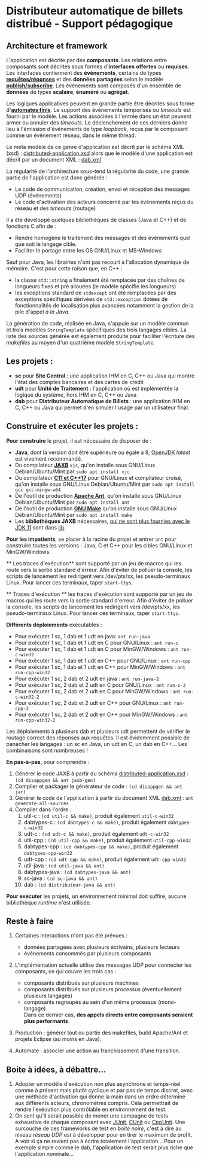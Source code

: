 # Distributeur automatique de billets distribué - Support pédagogique

## Architecture et framework

L'application est décrite par des **composants**. Les relations entre composants sont décrites sous formes d'**interfaces** **offertes** ou **requises**. Les interfaces contiennent des **événements**, certains de types **[requêtes/réponses](https://en.wikipedia.org/wiki/Request%E2%80%93response)** et des **données partagées** selon le modèle **[publish/subscribe](https://fr.wikipedia.org/wiki/Publish-subscribe)**. Les événements sont composés d'un ensemble de **données** de types **scalaire**, **énuméré** ou **agrégat**.

Les logiques applicatives peuvent en grande partie être décrites sous forme d'**[automates finis](https://fr.wikipedia.org/wiki/Automate_fini)**. Le support des événements temporisés ou *timeouts* est fourni par le modèle. Les actions associées à l'entrée dans un état peuvent armer ou annuler des *timeouts*. Le déclenchement de ces derniers donne lieu à l'émission d'événements de type *loopback*, reçus par le composant comme un événement réseau, dans le même thread.

Le méta modèle de ce genre d'application est décrit par le schéma XML (xsd) : [distributed-application.xsd](distributed-application.xsd) alors que le modèle d'une application est décrit par un document XML : [dab.xml](dab.xml)

La régularité de l'architecture sous-tend la régularité du code, une grande partie de l'application est donc générée :
- Le code de communication, création, envoi et réception des messages UDP (événements)
- Le code d'activation des acteurs concerné par les événements reçus du réseau et des *timeouts* (routage)

Il a été développé quelques bibliothèques de classes (Java et C++) et de fonctions C afin de :
- Rendre homogène le traitement des messages et des événements quel que soit le langage cible.
- Faciliter le portage entre les OS GNU/Linux et MS-Windows

Sauf pour Java, les librairies n'ont pas recourt à l'allocation dynamique de mémoire. C'est pour cette raison que, en C++ :
- la classe `std::string` a finalement été remplacée par des chaînes de longueurs fixes et pré allouées (le modèle spécifie les longueurs)
- les exceptions standard de `stdexcept` ont été remplacées par des exceptions spécifiques dérivées de `std::exception` dotées de fonctionnalités de localisation plus avancées notamment la gestion de la pile d'appel *à la Java*.

La génération de code, réalisée en Java, s'appuie sur un modèle commun et trois modèles `StringTemplate` spécifiques des trois langages cibles. La liste des sources générée est également produite pour faciliter l'écriture des *makefiles* au moyen d'un quatrième modèle `StringTemplate`.

## Les projets :

- **sc** pour **Site Central** : une application IHM en C, C++ ou Java qui montre l'état des comptes bancaires et des cartes de crédit
- **udt** pour **Unité de Traitement** : l'application où est implémentée la logique du système, hors IHM en C, C++ ou Java
- **dab** pour **Distributeur Automatique de Billets** : une application IHM en C, C++ ou Java qui permet d'en simuler l'usage par un utilisateur final.

## Construire et exécuter les projets :

**Pour construire** le projet, il est nécessaire de disposer de :
- **Java**, dont la version doit être supérieure ou égale à 8, [OpenJDK](https://adoptopenjdk.net/) *latest* est vivement recommandé.
- Du compilateur **[JAXB](https://javaee.github.io/jaxb-v2/)** `xjc`, qu'on installe sous GNU/Linux Debian/Ubuntu/Mint par `sudo apt install xjc` 
- Du compilateur **[C11 et C++17](https://gcc.gnu.org/)** pour GNU/Linux et compilateur croisé, qu'on installe sous GNU/Linux Debian/Ubuntu/Mint par `sudo apt install gcc gcc-mingw-w64`
- De l'outil de production **[Apache Ant](https://ant.apache.org/)**, qu'on installe sous GNU/Linux Debian/Ubuntu/Mint par `sudo apt install ant`
- De l'outil de production **[GNU Make](https://www.gnu.org/software/make/)** qu'on installe sous GNU/Linux Debian/Ubuntu/Mint par `sudo apt install make`
- Les **bibliothèques JAXB** nécessaires, [qui ne sont plus fournies avec le JDK 11](https://www.jesperdj.com/2018/09/30/jaxb-on-java-9-10-11-and-beyond/) sont dans [lib](lib).

**Pour les impatients**, se placer à la racine du projet et entrer `ant` pour construire toutes les versions : Java, C et C++ pour les cibles GNU/Linux et MinGW/Windows.

** Les traces d'exécution** sont supporté par un jeu de macros qui les route vers la sortie standard d'erreur. Afin d'éviter de polluer la console, les scripts de lancement les redirigent vers /dev/pts/xx, les pseudo-terminaux Linux.
Pour lancer ces terminaux, taper `start-ttys`. 

** Traces d'exécution **
les traces d'exécution sont supporté par un jeu de macros qui les route vers la sortie standard d'erreur. Afin d'éviter de polluer la console, les scripts de lancement les redirigent vers /dev/pts/xx, les pseudo-terminaux Linux.
Pour lancer ces terminaux, taper `start-ttys`. 

**Différents déploiements** exécutables :
- Pour exécuter 1 sc, 1 dab et 1 udt en java: `ant run-java`
- Pour exécuter 1 sc, 1 dab et 1 udt en C pour GNU/Linux : `ant run-c` 
- Pour exécuter 1 sc, 1 dab et 1 udt en C pour MinGW/Windows : `ant run-c-win32` 
- Pour exécuter 1 sc, 1 dab et 1 udt en C++ pour GNU/Linux : `ant run-cpp`
- Pour exécuter 1 sc, 1 dab et 1 udt en C++ pour MinGW/Windows : `ant run-cpp-win32`
- Pour exécuter 1 sc, 2 dab et 2 udt en java : `ant run-java-2`
- Pour exécuter 1 sc, 2 dab et 2 udt en C pour GNU/Linux : `ant run-c-2` 
- Pour exécuter 1 sc, 2 dab et 2 udt en C pour MinGW/Windows : `ant run-c-win32-2` 
- Pour exécuter 1 sc, 2 dab et 2 udt en C++ pour GNU/Linux : `ant run-cpp-2`
- Pour exécuter 1 sc, 2 dab et 2 udt en C++ pour MinGW/Windows : `ant run-cpp-win32-2`

Les déploiements à plusieurs dab et plusieurs udt permettent de vérifier le routage correct des réponses aux requêtes.
Il est évidemment possible de panacher les langages : un sc en Java, un udt en C, un dab en C++... Les combinaisons sont nombreuses !

**En pas-à-pas**, pour comprendre :
1. Générer le code JAXB à partir du schéma [distributed-application.xsd](distributed-application.xsd) : `(cd disappgen && ant jaxb-gen)`
1. Compiler et packager le générateur de code : `(cd disappgen && ant jar)`
1. Générer le code de l'application à partir du document XML [dab.xml](dab.xml) : `ant generate-all-sources` 
1. Compiler dans l'ordre :
    1. util-c        : `(cd util-c && make)`, produit également `util-c-win32`
    1. dabtypes-c    : `(cd dabtypes-c && make)`, produit également `dabtypes-c-win32`
    1. udt-c         : `(cd udt-c && make)`, produit également `udt-c-win32`
    1. util-cpp      : `(cd util-cpp && make)`, produit également `util-cpp-win32`
    1. dabtypes-cpp  : `(cd dabtypes-cpp && make)`, produit également `dabtypes-cpp-win32`
    1. udt-cpp       : `(cd udt-cpp && make)`, produit également `udt-cpp-win32`
    1. util-java     : `(cd util-java && ant)`
    1. dabtypes-java : `(cd dabtypes-java && ant)`
    1. sc-java       : `(cd sc-java && ant)`
    1. dab           : `(cd distributeur-java && ant)`

**Pour exécuter** les projets, un environnement minimal doit suffire, aucune bibliothèque *runtime* n'est utilisée.

## Reste à faire

1. Certaines interactions n'ont pas été prévues :
    * données partagées avec plusieurs écrivains, plusieurs lecteurs
    * événements consommés par plusieurs composants

1. L'implémentation actuelle utilise des messages UDP pour connecter les composants, ce qui couvre les trois cas :
    * composants distribués sur plusieurs machines
    * composants distribués sur plusieurs processus (éventuellement plusieurs langages)
    * composants regroupés au sein d'un même processus (mono-langage)<br />
      Dans ce dernier cas, **des appels directs entre composants seraient plus performants**. 

1. Production : générer tout ou partie des makefiles, build Apache/Ant et projets Eclipse (au moins en Java).
1. Automate : associer une action au franchissement d'une transition.</li>

## Boite à idées, à débattre...

1. Adopter un modèle d'exécution non plus asynchrone et temps-réel comme à présent mais plutôt cyclique et par pas de temps discret, avec une méthode d'activation qui donne la main dans un ordre déterminé aux différents acteurs, chronomètres compris. Cela permettrait de rendre l'exécution plus contrôlable en environnement de test.
1. On sent qu'il serait possible de mener une campagne de tests exhaustive de chaque composant avec [JUnit](https://junit.org/junit5/), [CUnit](http://cunit.sourceforge.net/) ou [CppUnit](http://wiki.c2.com/?CppUnit). Une surcouche de ces frameworks de test en *boite noire*, c'est à dire au niveau *réseau UDP* est à développer pour en tirer le maximum de profit. A voir si ça ne revient pas à écrire totalement l'application... Pour un exemple simple comme le dab, l'application de test serait plus riche que l'application nominale...
